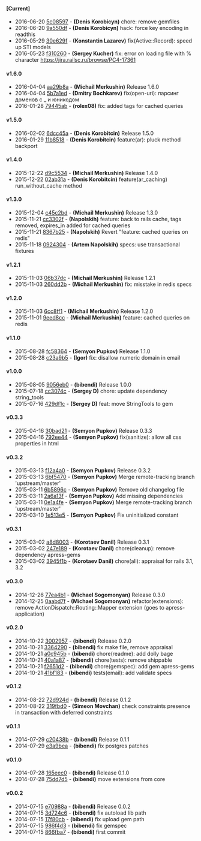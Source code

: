 
#### [Current]
 * 2016-06-20 [5c08597](../../commit/5c08597) - __(Denis Korobicyn)__ chore: remove gemfiles
 * 2016-06-20 [9a550df](../../commit/9a550df) - __(Denis Korobicyn)__ hack: force key encoding in readthis
 * 2016-05-29 [30e629f](../../commit/30e629f) - __(Konstantin Lazarev)__ fix(Active::Record): speed up STI models
 * 2016-05-23 [f310260](../../commit/f310260) - __(Sergey Kucher)__ fix: error on loading file with % character https://jira.railsc.ru/browse/PC4-17361

#### v1.6.0
 * 2016-04-04 [aa29b8a](../../commit/aa29b8a) - __(Michail Merkushin)__ Release 1.6.0
 * 2016-04-04 [5b7a1ed](../../commit/5b7a1ed) - __(Dmitry Bochkarev)__ fix(open-uri): парсинг доменов с _ и юникодом
 * 2016-01-28 [79445ab](../../commit/79445ab) - __(rolex08)__ fix: added tags for cached queries

#### v1.5.0
 * 2016-02-02 [6dcc45a](../../commit/6dcc45a) - __(Denis Korobitcin)__ Release 1.5.0
 * 2016-01-29 [11b8518](../../commit/11b8518) - __(Denis Korobitcin)__ feature(ar): pluck method backport

#### v1.4.0
 * 2015-12-22 [d9c5534](../../commit/d9c5534) - __(Michail Merkushin)__ Release 1.4.0
 * 2015-12-22 [02ab31a](../../commit/02ab31a) - __(Denis Korobitcin)__ feature(ar_caching) run_without_cache method

#### v1.3.0
 * 2015-12-04 [c45c2bd](../../commit/c45c2bd) - __(Michail Merkushin)__ Release 1.3.0
 * 2015-11-21 [cc3302f](../../commit/cc3302f) - __(Napolskih)__ feature: back to rails cache, tags removed, expires_in added for cached queries
 * 2015-11-21 [8367b25](../../commit/8367b25) - __(Napolskih)__ Revert "feature: cached queries on redis"
 * 2015-11-18 [0924304](../../commit/0924304) - __(Artem Napolskih)__ specs: use transactional fixtures

#### v1.2.1
 * 2015-11-03 [06b37dc](../../commit/06b37dc) - __(Michail Merkushin)__ Release 1.2.1
 * 2015-11-03 [260dd2b](../../commit/260dd2b) - __(Michail Merkushin)__ fix: misstake in redis specs

#### v1.2.0
 * 2015-11-03 [6cc8ff1](../../commit/6cc8ff1) - __(Michail Merkushin)__ Release 1.2.0
 * 2015-11-01 [9eed8cc](../../commit/9eed8cc) - __(Michail Merkushin)__ feature: cached queries on redis

#### v1.1.0
 * 2015-08-28 [fc58364](../../commit/fc58364) - __(Semyon Pupkov)__ Release 1.1.0
 * 2015-08-28 [c23a9b5](../../commit/c23a9b5) - __(Igor)__ fix: disallow numeric domain in email

#### v1.0.0
 * 2015-08-05 [9056eb0](../../commit/9056eb0) - __(bibendi)__ Release 1.0.0
 * 2015-07-18 [cc3074c](../../commit/cc3074c) - __(Sergey D)__ chore: update dependency string_tools
 * 2015-07-16 [429df1c](../../commit/429df1c) - __(Sergey D)__ feat: move StringTools to gem

#### v0.3.3
 * 2015-04-16 [30bad21](../../commit/30bad21) - __(Semyon Pupkov)__ Release 0.3.3
 * 2015-04-16 [792ee44](../../commit/792ee44) - __(Semyon Pupkov)__ fix(sanitize): allow all css properties in html

#### v0.3.2
 * 2015-03-13 [f12a4a0](../../commit/f12a4a0) - __(Semyon Pupkov)__ Release 0.3.2
 * 2015-03-13 [6bf5470](../../commit/6bf5470) - __(Semyon Pupkov)__ Merge remote-tracking branch 'upstream/master'
 * 2015-03-11 [6b5896c](../../commit/6b5896c) - __(Semyon Pupkov)__ Remove old changelog file
 * 2015-03-11 [2a6a13f](../../commit/2a6a13f) - __(Semyon Pupkov)__ Add missing dependencies
 * 2015-03-11 [0e1a4fe](../../commit/0e1a4fe) - __(Semyon Pupkov)__ Merge remote-tracking branch 'upstream/master'
 * 2015-03-10 [1e513e5](../../commit/1e513e5) - __(Semyon Pupkov)__ Fix uninitialized constant

#### v0.3.1
 * 2015-03-02 [a8d8003](../../commit/a8d8003) - __(Korotaev Danil)__ Release 0.3.1
 * 2015-03-02 [247e189](../../commit/247e189) - __(Korotaev Danil)__ chore(cleanup): remove dependency apress-gems
 * 2015-03-02 [3945f1b](../../commit/3945f1b) - __(Korotaev Danil)__ chore(all): appraisal for rails 3.1, 3.2

#### v0.3.0
 * 2014-12-26 [77ea4b1](../../commit/77ea4b1) - __(Michael Sogomonyan)__ Release 0.3.0
 * 2014-12-25 [0aabd7f](../../commit/0aabd7f) - __(Michael Sogomonyan)__ refactor(extensions): remove ActionDispatch::Routing::Mapper extension (goes to apress-application)

#### v0.2.0
 * 2014-10-22 [3002957](../../commit/3002957) - __(bibendi)__ Release 0.2.0
 * 2014-10-21 [3364290](../../commit/3364290) - __(bibendi)__ fix make file, remove appraisal
 * 2014-10-21 [a0c945b](../../commit/a0c945b) - __(bibendi)__ chore(readme): add dolly bage
 * 2014-10-21 [40a1a87](../../commit/40a1a87) - __(bibendi)__ chore(tests): remove shippable
 * 2014-10-21 [f2651d2](../../commit/f2651d2) - __(bibendi)__ chore(gemspec): add gem apress-gems
 * 2014-10-21 [41bf183](../../commit/41bf183) - __(bibendi)__ tests(email): add validate specs

#### v0.1.2
 * 2014-08-22 [72d924d](../../commit/72d924d) - __(bibendi)__ Release 0.1.2
 * 2014-08-22 [319fbd0](../../commit/319fbd0) - __(Simeon Movchan)__ check constraints presence in transaction with deferred constraints

#### v0.1.1
 * 2014-07-29 [c20438b](../../commit/c20438b) - __(bibendi)__ Release 0.1.1
 * 2014-07-29 [e3a9bea](../../commit/e3a9bea) - __(bibendi)__ fix postgres patches

#### v0.1.0
 * 2014-07-28 [165eec0](../../commit/165eec0) - __(bibendi)__ Release 0.1.0
 * 2014-07-28 [75dd7d5](../../commit/75dd7d5) - __(bibendi)__ move extensions from core

#### v0.0.2
 * 2014-07-15 [e70988a](../../commit/e70988a) - __(bibendi)__ Release 0.0.2
 * 2014-07-15 [3d724c6](../../commit/3d724c6) - __(bibendi)__ fix autoload lib path
 * 2014-07-15 [17f80cb](../../commit/17f80cb) - __(bibendi)__ fix upload gem path
 * 2014-07-15 [986f4d3](../../commit/986f4d3) - __(bibendi)__ fix gemspec
 * 2014-07-15 [866fba7](../../commit/866fba7) - __(bibendi)__ first commit
